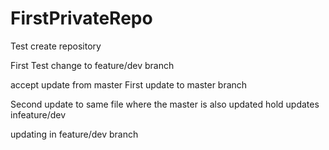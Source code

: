 # FirstPrivateRepo
Test create repository

First Test change to feature/dev branch

accept update from master
First update to master branch

Second update to same file where the master is also updated
hold updates infeature/dev


updating in feature/dev branch
